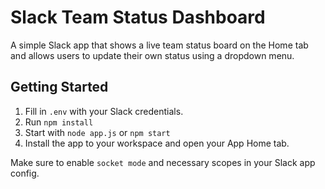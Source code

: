 # Slack Team Status Dashboard

A simple Slack app that shows a live team status board on the Home tab and allows users to update their own status using a dropdown menu.

## Getting Started

1. Fill in `.env` with your Slack credentials.
2. Run `npm install`
3. Start with `node app.js` or `npm start`
4. Install the app to your workspace and open your App Home tab.

Make sure to enable `socket mode` and necessary scopes in your Slack app config.